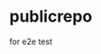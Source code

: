# publicrepo
for e2e test























































































































































































































































































































































































































































































































































































































































































































































































































































































































































































































































































































































































































































































































































































































































































































































































































































































































































































































































































































































































































































































































































































































































































































































































































































